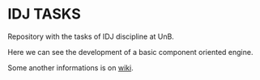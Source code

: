 # IDJ TASKS

Repository with the tasks of IDJ discipline at UnB. 

Here we can see the development of a basic component oriented engine.

Some another informations is on [wiki](https://github.com/vitorbaraujo/idj).

